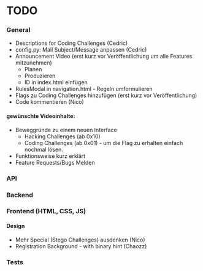 # TODO

### General
* Descriptions for Coding Challenges (Cedric)
* config.py: Mail Subject/Message anpassen (Cedric)
* Announcement Video (erst kurz vor Veröffentlichung um alle Features mitzunehmen)
  * Planen
  * Produzieren
  * ID in index.html einfügen
* RulesModal in navigation.html - Regeln umformulieren
* Flags zu Coding Challenges hinzufügen (erst kurz vor Veröffentlichung)
* Code kommentieren (Nico)

#### gewünschte Videoinhalte:
* Beweggründe zu einem neuen Interface
  * Hacking Challenges (ab 0x10)
  * Coding Challenges (ab 0x01) - um die Flag zu erhalten einfach nochmal lösen.
* Funktionsweise kurz erklärt
* Feature Requests/Bugs Melden



### API


### Backend


### Frontend (HTML, CSS, JS)
#### Design
* Mehr Special (Stego Challenges) ausdenken (Nico)
* Registration Background - with binary hint (Chaozz)


### Tests
